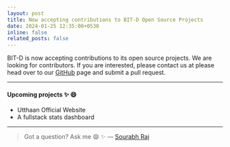 ```yaml
---
layout: post
title: Now accepting contributions to BIT-D Open Source Projects
date: 2024-01-25 12:35:00+0530
inline: false
related_posts: false
---
```


BIT-D is now accepting contributions to its open source projects. We are looking for contributors. If you are interested, please contact us at please head over to our [GitHub](https://www.github.com/BIT-D) page and submit a pull request.

---

#### Upcoming projects :sparkles: :smile:

<ul>
    <li>Utthaan Official Website</li>
    <li>A fullstack stats dashboard</li>
</ul>

---

> Got a question? Ask me :smile: :sparkles:
> — [Sourabh Raj](https://www.instagram.com/acidcat9)
